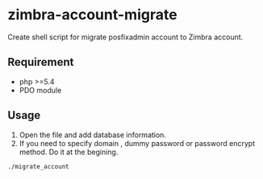 # zimbra-account-migrate
Create shell script for migrate posfixadmin account to Zimbra account.

## Requirement
* php >=5.4
* PDO module

## Usage
1. Open the file and add database information.
2. If you need to specify domain , dummy password or password encrypt method. Do it at the begining.
```sh
./migrate_account
```
